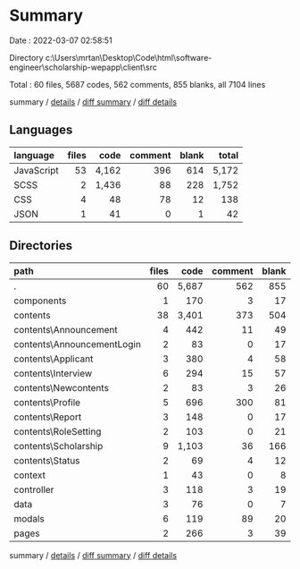 # Summary

Date : 2022-03-07 02:58:51

Directory c:\Users\mrtan\Desktop\Code\html\software-engineer\scholarship-wepapp\client\src

Total : 60 files,  5687 codes, 562 comments, 855 blanks, all 7104 lines

summary / [details](details.md) / [diff summary](diff.md) / [diff details](diff-details.md)

## Languages
| language | files | code | comment | blank | total |
| :--- | ---: | ---: | ---: | ---: | ---: |
| JavaScript | 53 | 4,162 | 396 | 614 | 5,172 |
| SCSS | 2 | 1,436 | 88 | 228 | 1,752 |
| CSS | 4 | 48 | 78 | 12 | 138 |
| JSON | 1 | 41 | 0 | 1 | 42 |

## Directories
| path | files | code | comment | blank | total |
| :--- | ---: | ---: | ---: | ---: | ---: |
| . | 60 | 5,687 | 562 | 855 | 7,104 |
| components | 1 | 170 | 3 | 17 | 190 |
| contents | 38 | 3,401 | 373 | 504 | 4,278 |
| contents\Announcement | 4 | 442 | 11 | 49 | 502 |
| contents\AnnouncementLogin | 2 | 83 | 0 | 17 | 100 |
| contents\Applicant | 3 | 380 | 4 | 58 | 442 |
| contents\Interview | 6 | 294 | 15 | 57 | 366 |
| contents\Newcontents | 2 | 83 | 3 | 26 | 112 |
| contents\Profile | 5 | 696 | 300 | 81 | 1,077 |
| contents\Report | 3 | 148 | 0 | 17 | 165 |
| contents\RoleSetting | 2 | 103 | 0 | 21 | 124 |
| contents\Scholarship | 9 | 1,103 | 36 | 166 | 1,305 |
| contents\Status | 2 | 69 | 4 | 12 | 85 |
| context | 1 | 43 | 0 | 8 | 51 |
| controller | 3 | 118 | 3 | 19 | 140 |
| data | 3 | 76 | 0 | 7 | 83 |
| modals | 6 | 119 | 89 | 20 | 228 |
| pages | 2 | 266 | 3 | 39 | 308 |

summary / [details](details.md) / [diff summary](diff.md) / [diff details](diff-details.md)